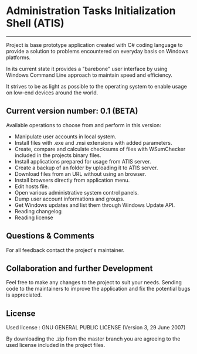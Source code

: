 # Administration Tasks Initialization Shell (ATIS)
-----------------------------------------------------------------------
Project is base prototype application created with C# coding language to provide a solution to problems encountered on everyday basis on Windows platforms.

In its current state it provides a "barebone" user interface by using Windows Command Line approach to maintain speed and efficiency.

It strives to be as light as possible to the operating system to enable usage on low-end devices around the world.

Current version number: 0.1 (BETA)
-----------------------------------------------------------------------
Available operations to choose from and perform in this version:
* Manipulate user accounts in local system.
* Install files with .exe and .msi extensions with added parameters.
* Create, compare and calculate checksums of files with WSumChecker included in the projects binary files.
* Install applications prepared for usage from ATIS server.
* Create a backup of an folder by uploading it to ATIS server.
* Download files from an URL without using an browser.
* Install browsers directly from application menu.
* Edit hosts file.
* Open various administrative system control panels.
* Dump user account informations and groups.
* Get Windows updates and list them through Windows Update API.
* Reading changelog
* Reading license

Questions & Comments
-----------------------------------------------------------------------
For all feedback contact the project's maintainer.

Collaboration and further Development
-----------------------------------------------------------------------
Feel free to make any changes to the project to suit your needs. Sending code to the maintainers to improve the application and fix the potential bugs is appreciated.

License
-----------------------------------------------------------------------
Used license : GNU GENERAL PUBLIC LICENSE (Version 3, 29 June 2007)

By downloading the .zip from the master branch you are agreeing to the used license included in the project files.
